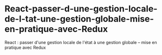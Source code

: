 # React-passer-d-une-gestion-locale-de-l-tat-une-gestion-globale-mise-en-pratique-avec-Redux
React : passer d'une gestion locale de l'état à une gestion globale – mise en pratique avec Redux
